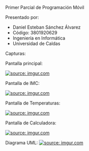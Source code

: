 Primer Parcial de Programación Móvil

Presentado por:
- Daniel Esteban Sánchez Álvarez
- Código: 3801920629
- Ingeniería en Informática
- Universidad de Caldas

Capturas:

Pantalla principal:

<a href="https://imgur.com/Katx8ar"><img src="https://i.imgur.com/Katx8ar.png" title="source: imgur.com" /></a>

Pantalla de IMC:

<a href="https://imgur.com/CxNXOM7"><img src="https://i.imgur.com/CxNXOM7.png" title="source: imgur.com" /></a>

Pantalla de Temperaturas:

<a href="https://imgur.com/B2QHgqO"><img src="https://i.imgur.com/B2QHgqO.png" title="source: imgur.com" /></a>

Pantalla de Calculadora:

<a href="https://imgur.com/lPks0c6"><img src="https://i.imgur.com/lPks0c6.png" title="source: imgur.com" /></a>

Diagrama UML:
<a href="https://imgur.com/3hgIGbc"><img src="https://i.imgur.com/3hgIGbc.png" title="source: imgur.com" /></a>
